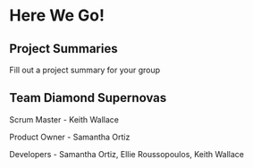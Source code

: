 # Here We Go!

## Project Summaries

Fill out a project summary for your group

## Team Diamond Supernovas
Scrum Master - Keith Wallace

Product Owner - Samantha Ortiz

Developers - Samantha Ortiz, Ellie Roussopoulos, Keith Wallace
